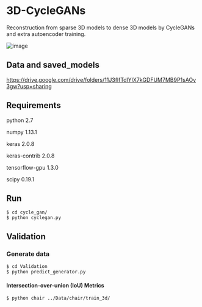# 3D-CycleGANs
Reconstruction from sparse 3D models to dense 3D models by CycleGANs and extra autoencoder training.

![image](https://github.com/jeff60907/3D-CycleGANs/blob/master/3D-CycleGANs-sample.JPG)

## Data and saved_models
https://drive.google.com/drive/folders/11J3flfTdlYlX7kGDFUM7MB9P1sAOv3gw?usp=sharing

## Requirements
python 2.7 

numpy 1.13.1

keras 2.0.8

keras-contrib 2.0.8

tensorflow-gpu 1.3.0

scipy 0.19.1

## Run
```
$ cd cycle_gan/
$ python cyclegan.py
```

## Validation
### Generate data
```
$ cd Validation
$ python predict_generator.py
```
####  Intersection-over-union (IoU) Metrics
```
$ python chair ../Data/chair/train_3d/
```
